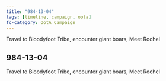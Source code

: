 ```yaml
---
title: "984-13-04"
tags: [timeline, campaign, oota]
fc-category: OotA Campaign
---
```

<span class='ob-timelines'
	data-date='984-13-04-00'
	data-title='Campaign: NAGA Adventures'
	data-class='orange'> Travel to Bloodyfoot Tribe, encounter giant boars, Meet Rochel </span>
## 984-13-04
Travel to Bloodyfoot Tribe, encounter giant boars, Meet Rochel
